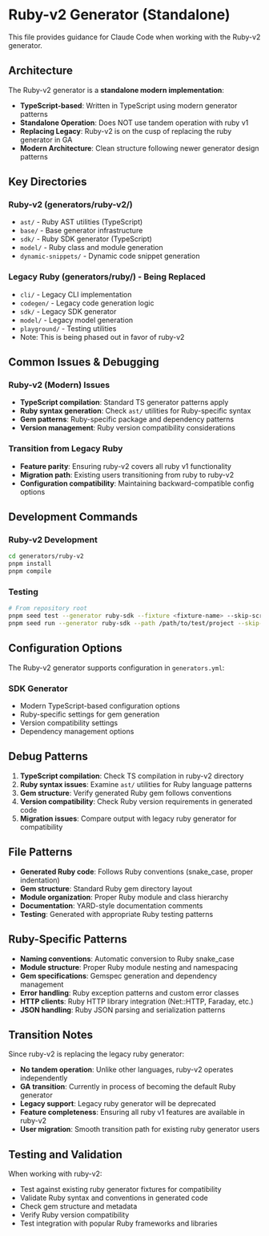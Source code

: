 # Ruby-v2 Generator (Standalone)

This file provides guidance for Claude Code when working with the Ruby-v2 generator.

## Architecture

The Ruby-v2 generator is a **standalone modern implementation**:

- **TypeScript-based**: Written in TypeScript using modern generator patterns
- **Standalone Operation**: Does NOT use tandem operation with ruby v1
- **Replacing Legacy**: Ruby-v2 is on the cusp of replacing the ruby generator in GA
- **Modern Architecture**: Clean structure following newer generator design patterns

## Key Directories

### Ruby-v2 (generators/ruby-v2/)
- `ast/` - Ruby AST utilities (TypeScript)
- `base/` - Base generator infrastructure
- `sdk/` - Ruby SDK generator (TypeScript)
- `model/` - Ruby class and module generation
- `dynamic-snippets/` - Dynamic code snippet generation

### Legacy Ruby (generators/ruby/) - Being Replaced
- `cli/` - Legacy CLI implementation
- `codegen/` - Legacy code generation logic
- `sdk/` - Legacy SDK generator
- `model/` - Legacy model generation
- `playground/` - Testing utilities
- Note: This is being phased out in favor of ruby-v2

## Common Issues & Debugging

### Ruby-v2 (Modern) Issues
- **TypeScript compilation**: Standard TS generator patterns apply
- **Ruby syntax generation**: Check `ast/` utilities for Ruby-specific syntax
- **Gem patterns**: Ruby-specific package and dependency patterns
- **Version management**: Ruby version compatibility considerations

### Transition from Legacy Ruby
- **Feature parity**: Ensuring ruby-v2 covers all ruby v1 functionality
- **Migration path**: Existing users transitioning from ruby to ruby-v2
- **Configuration compatibility**: Maintaining backward-compatible config options

## Development Commands

### Ruby-v2 Development
```bash
cd generators/ruby-v2
pnpm install
pnpm compile
```

### Testing
```bash
# From repository root
pnpm seed test --generator ruby-sdk --fixture <fixture-name> --skip-scripts
pnpm seed run --generator ruby-sdk --path /path/to/test/project --skip-scripts
```

## Configuration Options

The Ruby-v2 generator supports configuration in `generators.yml`:

### SDK Generator
- Modern TypeScript-based configuration options
- Ruby-specific settings for gem generation
- Version compatibility settings
- Dependency management options

## Debug Patterns

1. **TypeScript compilation**: Check TS compilation in ruby-v2 directory
2. **Ruby syntax issues**: Examine `ast/` utilities for Ruby language patterns
3. **Gem structure**: Verify generated Ruby gem follows conventions
4. **Version compatibility**: Check Ruby version requirements in generated code
5. **Migration issues**: Compare output with legacy ruby generator for compatibility

## File Patterns

- **Generated Ruby code**: Follows Ruby conventions (snake_case, proper indentation)
- **Gem structure**: Standard Ruby gem directory layout
- **Module organization**: Proper Ruby module and class hierarchy
- **Documentation**: YARD-style documentation comments
- **Testing**: Generated with appropriate Ruby testing patterns

## Ruby-Specific Patterns

- **Naming conventions**: Automatic conversion to Ruby snake_case
- **Module structure**: Proper Ruby module nesting and namespacing
- **Gem specifications**: Gemspec generation and dependency management
- **Error handling**: Ruby exception patterns and custom error classes
- **HTTP clients**: Ruby HTTP library integration (Net::HTTP, Faraday, etc.)
- **JSON handling**: Ruby JSON parsing and serialization patterns

## Transition Notes

Since ruby-v2 is replacing the legacy ruby generator:
- **No tandem operation**: Unlike other languages, ruby-v2 operates independently
- **GA transition**: Currently in process of becoming the default Ruby generator
- **Legacy support**: Legacy ruby generator will be deprecated
- **Feature completeness**: Ensuring all ruby v1 features are available in ruby-v2
- **User migration**: Smooth transition path for existing ruby generator users

## Testing and Validation

When working with ruby-v2:
- Test against existing ruby generator fixtures for compatibility
- Validate Ruby syntax and conventions in generated code
- Check gem structure and metadata
- Verify Ruby version compatibility
- Test integration with popular Ruby frameworks and libraries
